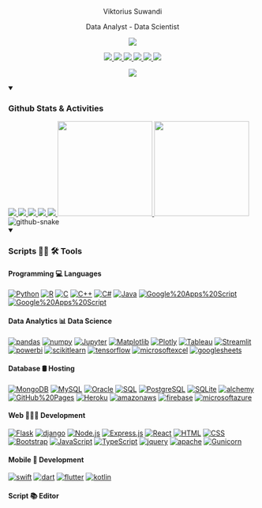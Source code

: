 <p align="center">
   <p align=center>Viktorius Suwandi</p>
   <p align=center>Data Analyst - Data Scientist</p>
</p>

<p align="center">
   <a href="https://github.com/DenverCoder1/readme-typing-svg">
      <img src="https://readme-typing-svg.demolab.com/?lines=Hello+There;Wellcome+to+my+Github&width=1000%&height=100&font=Source+Code+Pro:wght@900&color=2196F3&center=true&vCenter=true&size=30"/>
   </a>

<p align="center">
   <a href="https://www.linkedin.com/in/viktorius-suwandi-05649b131//">
      <img src="https://img.shields.io/badge/linkedin-%230077B5.svg?style=for-the-badge&logo=linkedin&logoColor=white"/>
   </a>
   <a href="https://mail.google.com/mail/">
      <img src="https://img.shields.io/badge/Gmail-D14836?style=for-the-badge&logo=gmail&logoColor=white"/>
   </a>
   <a href="https://web.whatsapp.com/">
      <img src="https://img.shields.io/badge/WhatsApp-25D366?style=for-the-badge&logo=whatsapp&logoColor=white"/>
   </a>
   <a href="https://github.com/viktoriussuwandi">
      <img src="https://img.shields.io/badge/GitHub-100000?style=for-the-badge&logo=github&logoColor=white"/>
   </a>
   <a href="https://replit.com/@ViktoriusSuwand">
      <img src="https://img.shields.io/badge/Replit-DD1200?style=for-the-badge&logo=Replit&logoColor=yellow"/>
   </a>
   <a href="https://www.kaggle.com/viktoriussuwandi">
      <img src="https://img.shields.io/badge/Kaggle-20BEFF?style=for-the-badge&logo=Kaggle&logoColor=white"/>
   </a>
</p>

<p align="center">
   <a href="https://github.com/ryo-ma/github-profile-trophy">
      <img src="https://github-profile-trophy.vercel.app/?username=viktoriussuwandi&rank=SSS,SS,S,AAA,AA,A,SECRET&row=1&column=6&theme=flat&no-frame=true&no-bg=true"/>
   </a>
</p>

<details open>
  <summary><h3> Github Stats & Activities</h3></summary>
   <a href="https://github.com/viktoriussuwandi">
      <img src="http://github-profile-summary-cards.vercel.app/api/cards/profile-details?username=viktoriussuwandi&theme=transparent"/>
   </a>
   <a href="https://github.com/viktoriussuwandi">
      <img src="http://github-profile-summary-cards.vercel.app/api/cards/stats?username=viktoriussuwandi&theme=transparent"/>
   </a>
   <a href="https://github.com/viktoriussuwandi">
      <img src="http://github-profile-summary-cards.vercel.app/api/cards/repos-per-language?username=viktoriussuwandi&theme=transparent"/>
   </a>
   <a href="https://github.com/viktoriussuwandi">
      <img src="http://github-profile-summary-cards.vercel.app/api/cards/productive-time?username=viktoriussuwandi&theme=transparent&utcOffset=8"/>
   </a>
   <a href="https://github.com/viktoriussuwandi">
      <img src="http://github-profile-summary-cards.vercel.app/api/cards/most-commit-language?username=viktoriussuwandi&theme=transparent"/>
   </a>
   <a href="https://github.com/DenverCoder1/github-readme-streak-stats">
      <img src="https://streak-stats.demolab.com/?user=viktoriussuwandi&theme=monokai-metallian&hide_border=true" height="192px"/>
   </a>
   <a href="https://github.com/anuraghazra/github-readme-stats">
      <img src="https://denvercoder1-github-readme-stats.vercel.app/api/top-langs/?username=viktoriussuwandi&langs_count=8&layout=compact&theme=react&hide_border=true&bg_color=1F222E&title_color=F85D7F&icon_color=F8D866" height="192px"/>
   </a>
</details>

<picture>
  <source media="(prefers-color-scheme: dark)" srcset="https://github.com/viktoriussuwandi/viktoriussuwandi/blob/output/github-snake-dark.svg" />
  <source media="(prefers-color-scheme: light)" srcset="https://github.com/viktoriussuwandi/viktoriussuwandi/blob/output/github-snake.svg" />
  <img alt="github-snake" src="https://github.com/viktoriussuwandi/viktoriussuwandi/blob/output/github-snake.svg" />
</picture>

<details open>
  <summary><h3> Scripts 👨‍💻 🛠️ Tools </h3></summary>
   <h4>Programming 💻 Languages</h4>
   <p>
      <a href="#"><img alt="Python" src="https://img.shields.io/badge/Python-14354C.svg?logo=python&logoColor=white"></a>
      <a href="#"><img alt="R" src="https://img.shields.io/badge/R-276DC3.svg?logo=r&logoColor=white"></a>
      <a href="#"><img alt="C" src="https://custom-icon-badges.demolab.com/badge/C-03599C.svg?logo=c-in-hexagon&logoColor=white"></a>
      <a href="#"><img alt="C++" src="https://custom-icon-badges.demolab.com/badge/C++-9C033A.svg?logo=cpp2&logoColor=white"></a>
      <a href="#"><img alt="C#" src="https://custom-icon-badges.demolab.com/badge/C%23-68217A.svg?logo=cs2&logoColor=white"></a>
      <a href="#"><img alt="Java" src="https://custom-icon-badges.demolab.com/badge/Java-007396.svg?logo=java&logoColor=white"></a>
      <a href="#"><img alt="Google%20Apps%20Script" src="https://custom-icon-badges.demolab.com/badge/Google%20Apps%20Script-02569B.svg?logo=gs&logoColor=white"></a>
      <a href="#"><img alt="Google%20Apps%20Script" src="https://img.shields.io/badge/Bash-121011.svg?logo=gnu-bash&logoColor=white"></a>
   </p>
   
   <h4>Data Analytics 📊 Data Science</h4>
   <p>
      <a href="#"><img alt="pandas" src="https://img.shields.io/badge/Pandas-150458.svg?logo=pandas&logoColor=white"></a>
      <a href="#"><img alt="numpy" src="https://img.shields.io/badge/Numpy-013243.svg?logo=numpy&logoColor=white"></a>
      <a href="#"><img alt="Jupyter" src="https://img.shields.io/badge/Jupyter-F37626.svg?logo=Jupyter&logoColor=white"></a> 
      <a href="#"><img alt="Matplotlib" src="https://img.shields.io/badge/Matplotlib-%23013243.svg?logo=Matplotlib&logoColor=white"></a>
      <a href="#"><img alt="Plotly" src="https://img.shields.io/badge/Plotly-%23013243.svg?logo=Plotly&logoColor=white"></a>
      <a href="#"><img alt="Tableau" src="https://img.shields.io/badge/Tableau-E97627.svg?logo=Tableau&logoColor=white"></a>
      <a href="#"><img alt="Streamlit" src="https://img.shields.io/badge/Streamlit-FF4B4B.svg?logo=Streamlit&logoColor=white"></a>
      <a href="#"><img alt="powerbi" src="https://img.shields.io/badge/powerbi-F2C811.svg?logo=powerbi&logoColor=black"></a>
      <a href="#"><img alt="scikitlearn" src="https://img.shields.io/badge/scikitlearn-F7931E.svg?logo=scikitlearn&logoColor=white"></a>
      <a href="#"><img alt="tensorflow" src="https://img.shields.io/badge/tensorflow-%23FF6F00.svg?logo=tensorflow&logoColor=white"></a>
      <a href="#"><img alt="microsoftexcel" src="https://img.shields.io/badge/microsoftexcel-217346.svg?logo=microsoftexcel&logoColor=white"></a>
      <a href="#"><img alt="googlesheets" src="https://img.shields.io/badge/googlesheets-34A853.svg?logo=googlesheets&logoColor=white"></a>
   </p>
   
   <h4>Database 🛢 Hosting</h4>
   <p>
      <a href="#"><img alt="MongoDB" src="https://img.shields.io/badge/MongoDB-4ea94b.svg?logo=mongodb&logoColor=white"></a>
      <a href="#"><img alt="MySQL" src="https://img.shields.io/badge/MySQL-00f.svg?logo=mysql&logoColor=white"></a>
      <a href="#"><img alt="Oracle" src="https://img.shields.io/badge/Oracle-F00000.svg?logo=oracle&logoColor=white"></a>
      <a href="#"><img alt="SQL" src="https://custom-icon-badges.demolab.com/badge/SQL-025E8C.svg?logo=database&logoColor=white"></a>
      <a href="#"><img alt="PostgreSQL" src="https://img.shields.io/badge/PostgreSQL-316192.svg?logo=postgresql&logoColor=white"></a>
      <a href="#"><img alt="SQLite" src="https://img.shields.io/badge/SQLite-07405e.svg?logo=sqlite&logoColor=white"></a>
      <a href="#"><img alt="alchemy" src="https://img.shields.io/badge/alchemy-000000.svg?logo=alchemy&logoColor=white"></a>
      <a href="#"><img alt="GitHub%20Pages" src="https://img.shields.io/badge/GitHub%20Pages-327FC7.svg?logo=github&logoColor=white"></a>
      <a href="#"><img alt="Heroku" src="https://img.shields.io/badge/Heroku-430098.svg?logo=heroku&logoColor=white"></a>
      <a href="#"><img alt="amazonaws" src="https://img.shields.io/badge/amazonaws-000000.svg?logo=amazonaws&logoColor=white"></a>
      <a href="#"><img alt="firebase" src="https://img.shields.io/badge/firebase-F7DF1E.svg?logo=firebase&logoColor=black"></a>
      <a href="#"><img alt="microsoftazure" src="https://custom-icon-badges.demolab.com/badge/microsoftazure-025E8C.svg?logo=microsoftazure&logoColor=white"></a>
   </p>
   
   <h4>Web 👨🏿‍💻 Development</h4>
   <p>
      <a href="#"><img alt="Flask" src="https://img.shields.io/badge/Flask-000000.svg?logo=flask&logoColor=white"></a>
      <a href="#"><img alt="django" src="https://img.shields.io/badge/django-%23013243.svg?logo=django&logoColor=white"></a>
      <a href="#"><img alt="Node.js" src="https://img.shields.io/badge/Node.js-43853D.svg?logo=node.js&logoColor=white"></a>
      <a href="#"><img alt="Express.js" src="https://img.shields.io/badge/Express.js-404d59.svg?logo=express&logoColor=white"></a>
      <a href="#"><img alt="React" src="https://img.shields.io/badge/React-20232a.svg?logo=react&logoColor=%2361DAFB"></a>
      <a href="#"><img alt="HTML" src="https://img.shields.io/badge/HTML-E34F26.svg?logo=html5&logoColor=white"></a>
      <a href="#"><img alt="CSS" src="https://img.shields.io/badge/CSS-1572B6.svg?logo=css3&logoColor=white"></a>
      <a href="#"><img alt="Bootstrap" src="https://img.shields.io/badge/Bootstrap-7952B3.svg?logo=bootstrap&logoColor=white"></a>
      <a href="#"><img alt="JavaScript" src="https://img.shields.io/badge/JavaScript-F7DF1E.svg?logo=javascript&logoColor=black"></a>
      <a href="#"><img alt="TypeScript" src="https://img.shields.io/badge/TypeScript-007ACC.svg?logo=typescript&logoColor=white"></a>
      <a href="#"><img alt="jquery" src="https://img.shields.io/badge/jquery-1572B6.svg?logo=jquery&logoColor=white"></a>
      <a href="#"><img alt="apache" src="https://img.shields.io/badge/apache-E8E8E8?logo=apache&logoColor=black"></a>
      <a href="#"><img alt="Gunicorn" src="https://img.shields.io/badge/-Gunicorn-499848.svg?logo=gunicorn&logoColor=white"></a>
   </p>
   
   <h4>Mobile 📱 Development</h4>
   <p>
      <a href="#"><img alt="swift" src="https://img.shields.io/badge/swift-FF4B4B.svg?logo=swift&logoColor=white"></a>
      <a href="#"><img alt="dart" src="https://img.shields.io/badge/dart-000000.svg?logo=dart&logoColor=white"></a>
      <a href="#"><img alt="flutter" src="https://img.shields.io/badge/flutter-20232a.svg?logo=flutter&logoColor=%2361DAFB"></a>
      <a href="#"><img alt="kotlin" src="https://img.shields.io/badge/kotlin-000000.svg?logo=kotlin&logoColor=white"></a>
   </p>
   
   <h4>Script 📚 Editor</h4>
   <p>
      
   </p>
</details>
